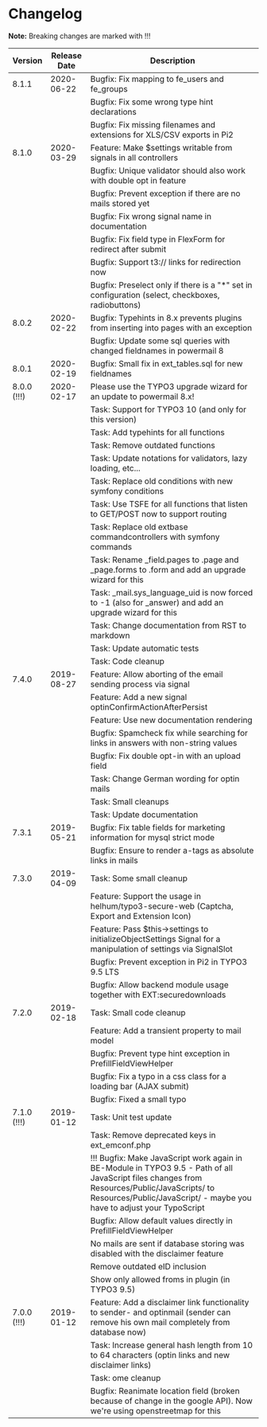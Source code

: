 # Changelog

**Note:** Breaking changes are marked with !!!

| Version     | Release Date | Description |
|------------ |--------------|-------------|
| 8.1.1       | 2020-06-22   | Bugfix: Fix mapping to fe_users and fe_groups                                                                         |
|             |              | Bugfix: Fix some wrong type hint declarations                                                                         |
|             |              | Bugfix: Fix missing filenames and extensions for XLS/CSV exports in Pi2                                               |
| 8.1.0       | 2020-03-29   | Feature: Make $settings writable from signals in all controllers                                                      |
|             |              | Bugfix: Unique validator should also work with double opt in feature                                                  |
|             |              | Bugfix: Prevent exception if there are no mails stored yet                                                            |
|             |              | Bugfix: Fix wrong signal name in documentation                                                                        |
|             |              | Bugfix: Fix field type in FlexForm for redirect after submit                                                          |
|             |              | Bugfix: Support t3:// links for redirection now                                                                       |
|             |              | Bugfix: Preselect only if there is a "*" set in configuration (select, checkboxes, radiobuttons)                      |
| 8.0.2       | 2020-02-22   | Bugfix: Typehints in 8.x prevents plugins from inserting into pages with an exception                                 |
|             |              | Bugfix: Update some sql queries with changed fieldnames in powermail 8                                                |
| 8.0.1       | 2020-02-19   | Bugfix: Small fix in ext_tables.sql for new fieldnames                                                                |
| 8.0.0 (!!!) | 2020-02-17   | Please use the TYPO3 upgrade wizard for an update to powermail 8.x!                                                   |
|             |              | Task: Support for TYPO3 10 (and only for this version)                                                                |
|             |              | Task: Add typehints for all functions                                                                                 |
|             |              | Task: Remove outdated functions                                                                                       |
|             |              | Task: Update notations for validators, lazy loading, etc...                                                           |
|             |              | Task: Replace old conditions with new symfony conditions                                                              |
|             |              | Task: Use TSFE for all functions that listen to GET/POST now to support routing                                       |
|             |              | Task: Replace old extbase commandcontrollers with symfony commands                                                    |
|             |              | Task: Rename _field.pages to .page and _page.forms to .form and add an upgrade wizard for this                        |
|             |              | Task: _mail.sys_language_uid is now forced to -1 (also for _answer) and add an upgrade wizard for this                |
|             |              | Task: Change documentation from RST to markdown                                                                       |
|             |              | Task: Update automatic tests                                                                                          |
|             |              | Task: Code cleanup                                                                                                    |
| 7.4.0       | 2019-08-27   | Feature: Allow aborting of the email sending process via signal                                                       |
|             |              | Feature: Add a new signal optinConfirmActionAfterPersist                                                              |
|             |              | Feature: Use new documentation rendering                                                                              |
|             |              | Bugfix: Spamcheck fix while searching for links in answers with non-string values                                     |
|             |              | Bugfix: Fix double opt-in with an upload field                                                                        |
|             |              | Task: Change German wording for optin mails                                                                           |
|             |              | Task: Small cleanups                                                                                                  |
|             |              | Task: Update documentation                                                                                            |
| 7.3.1       | 2019-05-21   | Bugfix: Fix table fields for marketing information for mysql strict mode                                              |
|             |              | Bugfix: Ensure to render a-tags as absolute links in mails                                                            |
| 7.3.0       | 2019-04-09   | Task: Some small cleanup                                                                                              |
|             |              | Feature: Support the usage in helhum/typo3-secure-web (Captcha, Export and Extension Icon)                            |
|             |              | Feature: Pass $this->settings to initializeObjectSettings Signal for a manipulation of settings via SignalSlot        |
|             |              | Bugfix: Prevent exception in Pi2 in TYPO3 9.5 LTS                                                                     |
|             |              | Bugfix: Allow backend module usage together with EXT:securedownloads                                                  |
| 7.2.0       | 2019-02-18   | Task: Small code cleanup                                                                                              |
|             |              | Feature: Add a transient property to mail model                                                                       |
|             |              | Bugfix: Prevent type hint exception in PrefillFieldViewHelper                                                         |
|             |              | Bugfix: Fix a typo in a css class for a loading bar (AJAX submit)                                                     |
|             |              | Bugfix: Fixed a small typo                                                                                            |
| 7.1.0 (!!!) | 2019-01-12   | Task: Unit test update                                                                                                |
|             |              | Task: Remove deprecated keys in ext_emconf.php                                                                        |
|             |              | !!! Bugfix: Make JavaScript work again in BE-Module in TYPO3 9.5 - Path of all JavaScript files changes from Resources/Public/JavaScripts/ to Resources/Public/JavaScript/ - maybe you have to adjust your TypoScript |
|             |              | Bugfix: Allow default values directly in PrefillFieldViewHelper                                                       |
|             |              | No mails are sent if database storing was disabled with the disclaimer feature                                        |
|             |              | Remove outdated eID inclusion                                                                                         |
|             |              | Show only allowed froms in plugin (in TYPO3 9.5)                                                                      |
| 7.0.0 (!!!) | 2019-01-12   | Feature: Add a disclaimer link functionality to sender- and optinmail (sender can remove his own mail completely from database now) |
|             |              | Task: Increase general hash length from 10 to 64 characters (optin links and new disclaimer links)                    |
|             |              | Task: ome cleanup                                                                                                     |
|             |              | Bugfix: Reanimate location field (broken because of change in the google API). Now we're using openstreetmap for this |
